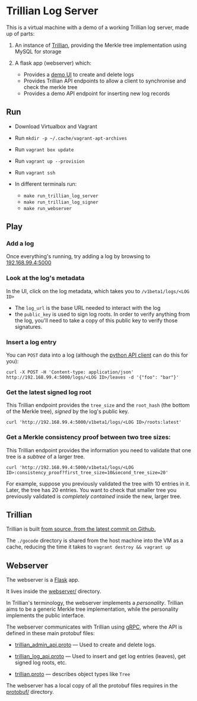 # Trillian Log Server

This is a virtual machine with a demo of a working Trillian log server, made up of parts:

1. An instance of [Trillian](https://github.com/google/trillian), providing the Merkle tree implementation using MySQL for storage

2. A flask app (webserver) which:

   * Provides a [demo UI](https://192.168.99.4:5000/) to create and delete logs
   * Provides Trillian API endpoints to allow a client to synchronise and check the merkle tree
   * Provides a demo API endpoint for inserting new log records

## Run

- Download Virtualbox and Vagrant
- Run `mkdir -p ~/.cache/vagrant-apt-archives`
- Run `vagrant box update`
- Run `vagrant up --provision`
- Run `vagrant ssh`
- In different terminals run:

  * `make run_trillian_log_server`
  * `make run_trillian_log_signer`
  * `make run_webserver`

## Play


### Add a log

Once everything's running, try adding a log by browsing to [192.168.99.4:5000](http://192.168.99.4:5000)


### Look at the log's metadata

In the UI, click on the log metadata, which takes you to `/v1beta1/logs/<LOG ID>`

* The `log_url` is the base URL needed to interact with the log
* the `public_key` is used to sign log roots. In order to verify anything from the log, you'll need to take a copy of this public key to verify those signatures.

### Insert a log entry

You can `POST` data into a log (although the [python API client](https://github.com/projectsbyif/trillian-demo-python-api-client) can do this for you):

```
curl -X POST -H 'Content-type: application/json' http://192.168.99.4:5000/logs/<LOG ID>/leaves -d '{"foo": "bar"}'
```

### Get the latest signed log root

This Trillian endpoint provides the `tree_size` and the `root_hash` (the bottom of the Merkle tree), *signed* by the log's public key.

```
curl 'http://192.168.99.4:5000/v1beta1/logs/<LOG ID>/roots:latest'
```

### Get a Merkle consistency proof between two tree sizes:

This Trillian endpoint provides the information you need to validate that one tree is a *subtree* of a larger tree.

```
curl 'http://192.168.99.4:5000/v1beta1/logs/<LOG ID>:consistency_proof?first_tree_size=10&second_tree_size=20'
```

For example, suppose you previously validated the tree with 10 entries in it. Later, the tree has 20 entries. You want to check that smaller tree you previously validated is *completely contained* inside the new, larger tree.

## Trillian

Trillian is built [from source, from the latest commit on Github.](https://github.com/google/trillian)

The `./gocode` directory is shared from the host machine into the VM as a cache, reducing the time it takes to `vagrant destroy && vagrant up`

## Webserver

The webserver is a [Flask](http://flask.pocoo.org/) app.

It lives inside the [webserver/](https://github.com/projectsbyif/trillian-demo-log-server/blob/master/webserver) directory.

In Trillian's terminology, the webserver implements a *personality*. Trillian aims to be a generic Merkle tree implementation, while the personality implements the public interface.

The webserver communicates with Trillian using [gRPC](https://grpc.io/), where the API is defined in these main protobuf files:


* [trillian_admin_api.proto](https://github.com/google/trillian/blob/master/trillian_admin_api.proto) — Used to create and delete logs.

* [trillian_log_api.proto](https://github.com/google/trillian/blob/master/trillian_log_api.proto) — Used to insert and get log entries (leaves), get signed log roots, etc.

* [trillian.proto](https://github.com/google/trillian/blob/master/trillian.proto) — describes object types like `Tree`

The webserver has a local copy of all the protobuf files requires in the [protobuf/](https://github.com/projectsbyif/trillian-demo-log-server/blob/master/webserver/protobuf) directory.

